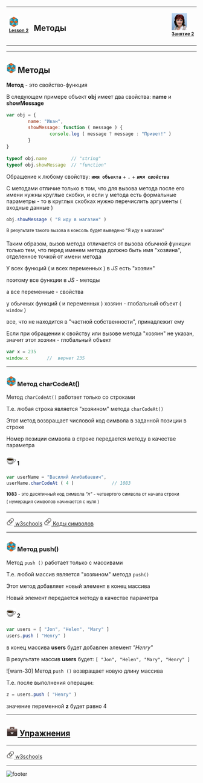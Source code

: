 [footer]: https://github.com/garevna/js-course/raw/master/images/a-level-ico.png?raw=true
[me]: https://raw.githubusercontent.com/garevna/a-level-js-lessons/master/ico/myPhoto-40.png "Ⓒ Irina Fylyppova ( garevna ) 2019"

[ico20]: https://raw.githubusercontent.com/garevna/a-level-js-lessons/master/ico/a-level-20.png
[ico25]: https://raw.githubusercontent.com/garevna/a-level-js-lessons/master/ico/a-level-25.png

[cap-20]: https://raw.githubusercontent.com/garevna/a-level-js-lessons/master/ico/coffee-20.png
[cap-25]: https://raw.githubusercontent.com/garevna/a-level-js-lessons/master/ico/coffee-25.png

[warn-25]: https://raw.githubusercontent.com/garevna/a-level-js-lessons/master/ico/warning-25.png

[link-20]: https://raw.githubusercontent.com/garevna/a-level-js-lessons/master/ico/link-20.png

[dir-25]: https://raw.githubusercontent.com/garevna/a-level-js-lessons/master/ico/folder-25.png

[yes-30]: https://raw.githubusercontent.com/garevna/a-level-js-lessons/master/ico/yes-30.png

[hw-30]: https://raw.githubusercontent.com/garevna/a-level-js-lessons/master/ico/briefcase-30.png



<table><tr><td width="50">

![ico25] <br/><sup>[**Lesson&nbsp;2**](../lessons/lesson-02.md)</sup>
  </td>
  <td width="800"><h2>Методы</h2></td>
  <td>

  ![me] <br/><sup>[**Занятие&nbsp;2**](../lessons/lesson-02.md)</sup></td>
</tr></table>


___________________________________________________________________

## ![ico25] Методы

**Метод** - это свойство-функция

В следующем примере объект  **obj**  имеет два свойства:  **name**  и  **showMessage**

```javascript
var obj = {
        name: "Иван",
        showMessage: function ( message ) {
                console.log ( message ? message : "Привет!" )
        }
}
```

```javascript
typeof obj.name         // "string"
typeof obj.showMessage  // "function"
```

Обращение к любому свойству:   **`имя объекта`** + **`.`** + **_`имя свойства`_**

С методами отличие только в том, что для вызова метода после его имени нужны круглые скобки, и если у метода есть формальные параметры - то в круглых скобках нужно перечислить аргументы ( входные данные )

```javascript
obj.showMessage ( "Я иду в магазин" )
```

<sup>В результате такого вызова в консоль будет выведено  "Я иду в магазин"</sup>

Таким образом, вызов метода отличается от вызова обычной функции только тем, что перед именем метода должно быть имя "хозяина", отделенное точкой от
имени метода

У всех функций ( и всех переменных ) в *JS* есть "хозяин"

поэтому все функции в *JS* - методы

а все переменные - свойства

у обычных функций ( и переменных ) хозяин - глобальный объект ( `window` )

все, что не находится в "частной собственности", принадлежит ему

Если при обращении к свойству или вызове метода "хозяин" не указан, значит этот хозяин - глобальный объект

```javascript
var x = 235
window.x       //  вернет 235
```

___________________________________________________________________

### ![ico25] Метод charCodeAt()

Метод `charCodeAt()` работает только со строками

Т.е. любая строка является "хозяином" метода `charCodeAt()`

Этот метод возвращает числовой код символа в заданной позиции в строке

Номер позиции символа в строке передается методу в качестве параметра

#### ![cap-25] 1

```javascript
var userName = "Василий Алибабаевич",
userName.charCodeAt ( 4 )              // 1083
```

<sup>**1083** - это десятичный код символа *"л"* - четвертого символа от начала строки<br>( нумерация символов начинается с нуля )</sup>

___________________________________________________________________

[![link-20] w3schools](https://www.w3schools.com/jsref/jsref_charCodeAt.asp)
[![link-20] Коды символов](https://www.ascii.cl/htmlcodes.htm)

___________________________________________________________________

### ![ico25] Метод push()

Метод  `push ()`  работает только с массивами

Т.е. любой массив является "хозяином" метода `push()`

Этот метод добавляет новый элемент в конец массива

Новый элемент передается методу в качестве параметра

#### ![cap-25]  2

```javascript
var users = [ "Jon", "Helen", "Mary" ]
users.push ( "Henry" )
```

в конец массива **users** будет добавлен элемент  *"Henry"*

В результате массив **users** будет:  `[ "Jon", "Helen", "Mary", "Henry" ]`

![warn-30] Метод `push ()` возвращает новую длину массива

Т.е. после выполнения операции:

```javascript
z = users.push ( "Henry" )
```

значение переменной **z** будет равно 4

___________________________________________________________________

## [![hw-30] Упражнения](https://docs.google.com/forms/d/e/1FAIpQLSfhSiifjcwm7tLhcQftjAXByl-O93y3o31i91wAMr-uvi-MzQ/viewform)

___________________________________________________________________

[![link-20] w3schools](https://www.w3schools.com/jsref/jsref_push.asp)

___________________________________________________________________

![footer]
